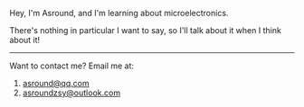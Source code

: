 Hey, I'm Asround, and I'm learning about microelectronics. 



There's nothing in particular I want to say, so I'll talk about it when I think about it!



---

Want to contact me? Email me at:

1. asround@qq.com
2. asroundzsy@outlook.com
